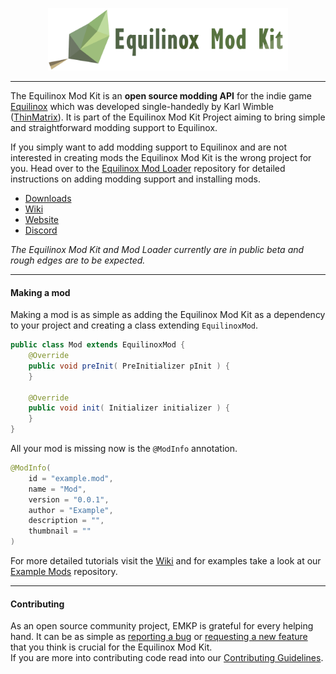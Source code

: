 <p align="center"><img src="docs/emk_logo.png" alt="EMK Logo" height="100"></p>

---

The Equilinox Mod Kit is an **open source modding API** for the indie game [Equilinox](https://www.equilinox.com) which was developed 
single-handedly by Karl Wimble 
([ThinMatrix](https://equilinox.com/presskit/index.php)). It is part of the Equilinox Mod Kit Project aiming to bring simple and straightforward 
modding support to Equilinox.

If you simply want to add modding support to Equilinox and are not interested in creating mods the Equilinox Mod Kit is the wrong project for you. 
Head over
 to the [Equilinox Mod Loader](https://github.com/EquilinoxModKitProject/Equilinox-Mod-Loader) repository for detailed instructions on adding modding 
 support and installing mods.

- [Downloads](https://github.com/EquilinoxModKitProject/Equilinox-Mod-Kit/releases)
- [Wiki](https://github.com/EquilinoxModKitProject/Equilinox-Mod-Kit/wiki)
- [Website](https://equilinoxmodkitproject.github.io)
- [Discord](https://discord.gg/sv5rxQz)

*The Equilinox Mod Kit and Mod Loader currently are in public beta and rough edges are to be expected.*

---

#### Making a mod
Making a mod is as simple as adding the Equilinox Mod Kit as a dependency to your project and creating a class extending `EquilinoxMod`.
```java
public class Mod extends EquilinoxMod {
	@Override
	public void preInit( PreInitializer pInit ) {
	}
	
	@Override
	public void init( Initializer initializer ) {
	}
}
```
All your mod is missing now is the `@ModInfo` annotation.
```java
@ModInfo(
	id = "example.mod",
	name = "Mod",
	version = "0.0.1",
	author = "Example",
	description = "",
	thumbnail = ""
)
```
For more detailed tutorials visit the [Wiki](https://github.com/EquilinoxModKitProject/Equilinox-Mod-Kit/wiki) and for examples take a look at our 
[Example Mods](https://github.com/EquilinoxModKitProject/Example-Mods) repository.

---

#### Contributing
As an open source community project, EMKP is grateful for every helping hand. It can be as simple as 
[reporting a bug](https://github.com/EquilinoxModKitProject/Equilinox-Mod-Kit/issues/new?template=bug_report.md) or 
[requesting a new feature](https://github.com/EquilinoxModKitProject/Equilinox-Mod-Kit/issues/new?template=feature_request.md) that you think is 
crucial for the Equilinox Mod Kit.<br>
If you are more into contributing code read into our 
[Contributing Guidelines](https://github.com/EquilinoxModKitProject/Equilinox-Mod-Kit/blob/master/contributing.md).
